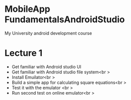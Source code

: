 # MobileApp FundamentalsAndroidStudio
 My University android development course

 # Lecture 1
 - Get familiar with Android studio UI
 - Get familiar with Android studio file system<br \>
 - Install Emuilator<br \>
 - Build a simple app for calculating square equations<br \>
 - Test it with the emulator <br \>
 - Run second test on online emulator<br \>
